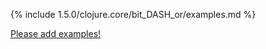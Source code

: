 {% include 1.5.0/clojure.core/bit_DASH_or/examples.md %}

[Please add examples!](https://github.com/arrdem/grimoire/edit/master/_includes/1.6.0/clojure.core/bit_DASH_or/examples.md)
